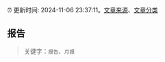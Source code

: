:alarm_clock: 更新时间: 2024-11-06 23:37:11。[文章来源](/README.md)、[文章分类](/TAGS.md)

## 报告


> 关键字：`报告`、`月报`



